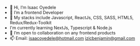- 👋 Hi, I’m Isaac Oyedele
- 👀 I’m a frontend Developer
- 🌱 My stacks include Javascript, ReactJs, CSS, SASS, HTML5, Redux/Redux-Toolkit
- I'm currently learning NextJs, Typescript & Node.js
- 💞️ I’m open to collaboration on any frontend products
- 📫 Email: isaacoyedele@hotmail.com izicbenjamin@gmail.com

<!---
izzyben20/izzyben20 is a ✨ special ✨ repository because its `README.md` (this file) appears on your GitHub profile.
You can click the Preview link to take a look at your changes.
--->
